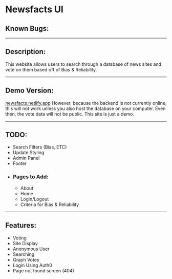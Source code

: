 # Newsfacts UI

## Known Bugs:

---
## Description:
This website allows users to search through a database of news sites and vote on them based off of Bias & Reliability. 

---
## Demo Version:
[newsfacts.netlify.app](http://newsfacts.netlify.app)
However, because the backend is not currently online, this will not work unless you also host the database on your computer. Even then, the vote data will not be public. This site is just a demo.

---
## TODO:
- Search Filters (Bias, ETC)
- Update Styling
- Admin Panel
- Footer
- ### Pages to Add:
	- About
	- Home
	- Login/Logout
	- Criteria for Bias & Reliability
---
## Features:
- Voting
- Site Display
- Anonymous User
- Searching
- Graph Votes
- Login Using Auth0
- Page not found screen (404)